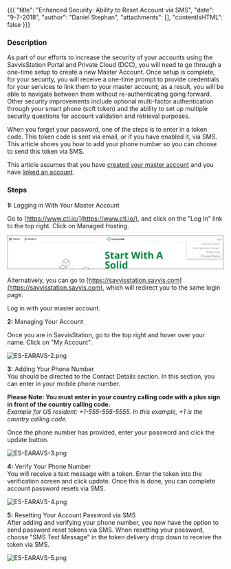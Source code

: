 {{{
  "title": "Enhanced Security: Ability to Reset Account via SMS",
  "date": "9-7-2018",
  "author": "Daniel Stephan",
  "attachments": [],
  "contentIsHTML": false
}}}

### Description

As part of our efforts to increase the security of your accounts using the SavvisStation Portal and Private Cloud (DCC), you will need to go through a one-time setup to create a new Master Account.  Once setup is complete, for your security, you will receive a one-time prompt to provide credentials for your services to link them to your master account; as a result, you will be able to navigate between them without re-authenticating going forward. Other security improvements include optional multi-factor authentication through your smart phone (soft token) and the ability to set up multiple security questions for account validation and retrieval purposes.

When you forget your password, one of the steps is to enter in a token code.  This token code is sent via email, or if you have enabled it, via SMS.  This article shows you how to add your phone number so you can choose to send this token via SMS.

This article assumes that you have [created your master account](enhanced-security-master-account-registration.md) and you have [linked an account](enhanced-security-linking-and-unlinking_accounts.md).

### Steps
**1:** Logging in With Your Master Account   

Go to [https://www.ctl.io/](https://www.ctl.io/), and click on the "Log In" link to the top right.  Click on Managed Hosting.  

![ES-EARAVS-1.png](../../images/ES-EARAVS-1.png)

Alternatively, you can go to [https://savvisstation.savvis.com](https://savvisstation.savvis.com), which will redirect you to the same login page.  

Log in with your master account.  


**2:** Managing Your Account  

Once you are in SavvisStation, go to the top right and hover over your name.  Click on "My Account".  

![ES-EARAVS-2.png](../images/ES-EARAVS-2.png)

**3:** Adding Your Phone Number  
You should be directed to the Contact Details section.  In this section, you can enter in your mobile phone number. 

**Please Note: You must enter in your country calling code with a plus sign in front of the country calling code.**  
*Example for US resident: +1-555-555-5555.  In this example, +1 is the country calling code.*  

Once the phone number has provided, enter your password and click the update button.

![ES-EARAVS-3.png](../images/ES-EARAVS-3.png)

**4:** Verify Your Phone Number  
You will receive a text message with a token.  Enter the token into the verification screen and click update.  Once this is done, you can complete account password resets via SMS.

![ES-EARAVS-4.png](../images/ES-EARAVS-4.png)

**5:** Resetting Your Account Password via SMS  
After adding and verifying your phone number, you now have the option to send password reset tokens via SMS.  When resetting your password, choose "SMS Text Message" in the token delivery drop down to receive the token via SMS.

![ES-EARAVS-5.png](../images/ES-EARAVS-5.png)
